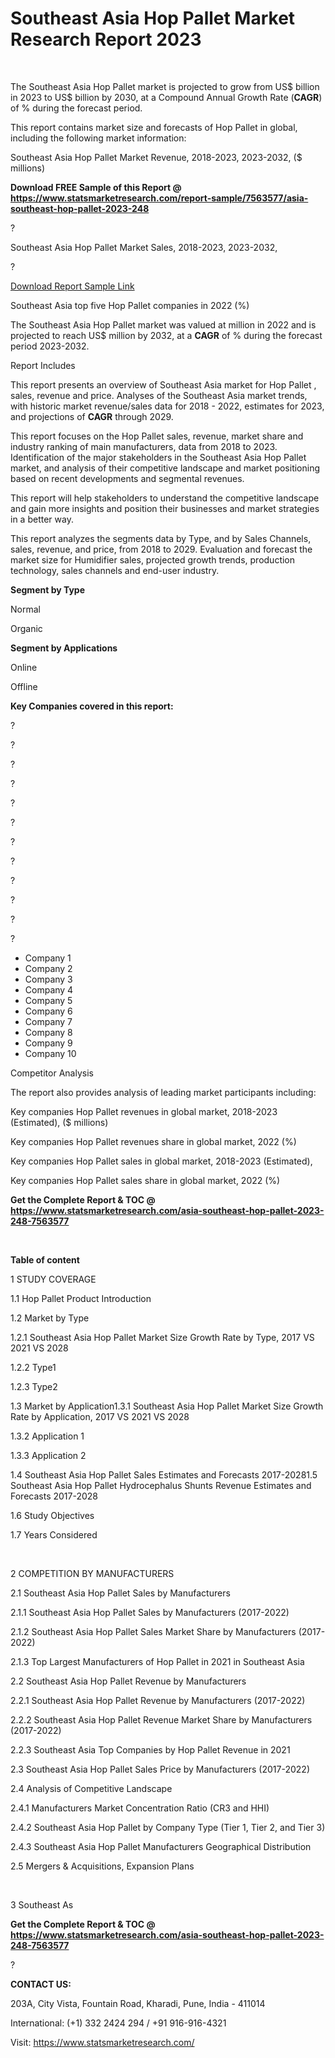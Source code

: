 <h1>Southeast Asia Hop Pallet Market Research Report 2023</h1><br/><p>The Southeast Asia Hop Pallet market is projected to grow from US$ billion in 2023 to US$ billion by 2030, at a Compound Annual Growth Rate (<strong>CAGR</strong>) of % during the forecast period.</p>
 
 
 
 <p>This report contains market size and forecasts of Hop Pallet in global, including the following market information:</p>
 
 
 
 <p>Southeast Asia Hop Pallet Market Revenue, 2018-2023, 2023-2032, ($ millions)</p>
 
 
 
 <div><b>Download FREE Sample of this Report @ <a href="https://www.statsmarketresearch.com/download-free-sample/7563577/asia-southeast-hop-pallet-2023-248">https://www.statsmarketresearch.com/report-sample/7563577/asia-southeast-hop-pallet-2023-248</a></b></div>
 
 
 
 <p>? </p>
 
 
 
 <p>Southeast Asia Hop Pallet Market Sales, 2018-2023, 2023-2032,</p>
 
 
 
 <p>? </p>
 
 
 
 <p><a href="https://www.statsmarketresearch.com/download-free-sample/7563577/asia-southeast-hop-pallet-2023-248">Download Report Sample Link</a></p>
 
 
 
 <p>Southeast Asia top five Hop Pallet companies in 2022 (%)</p>
 
 
 
 <p>The Southeast Asia Hop Pallet market was valued at million in 2022 and is projected to reach US$ million by 2032, at a <strong>CAGR</strong> of % during the forecast period 2023-2032.</p>
 
 
 
 <p>Report Includes</p>
 
 
 
 <p>This report presents an overview of Southeast Asia market for Hop Pallet , sales, revenue and price. Analyses of the Southeast Asia market trends, with historic market revenue/sales data for 2018 - 2022, estimates for 2023, and projections of <strong>CAGR</strong> through 2029.</p>
 
 
 
 <p>This report focuses on the Hop Pallet sales, revenue, market share and industry ranking of main manufacturers, data from 2018 to 2023. Identification of the major stakeholders in the Southeast Asia Hop Pallet market, and analysis of their competitive landscape and market positioning based on recent developments and segmental revenues.</p>
 
 
 
 <p>This report will help stakeholders to understand the competitive landscape and gain more insights and position their businesses and market strategies in a better way.</p>
 
 
 
 <p>This report analyzes the segments data by Type, and by Sales Channels, sales, revenue, and price, from 2018 to 2029. Evaluation and forecast the market size for Humidifier sales, projected growth trends, production technology, sales channels and end-user industry.</p>
 
 
 
 <p><strong>Segment by Type</strong></p>
 
 
 
 <p>Normal</p>
 
 
 
 <p>Organic</p>
 
 
 
 <p><strong>Segment <strong><strong>by Applications</strong></strong></strong></p>
 
 
 
 <p>Online</p>
 
 
 
 <p>Offline</p>
 
 
 
 <p><strong>Key Companies covered in this report:</strong></p>
 
 
 
 <p>? </p>
 
 
 
 <p>? </p>
 
 
 
 <p>? </p>
 
 
 
 <p>? </p>
 
 
 
 <p>? </p>
 
 
 
 <p>? </p>
 
 
 
 <p>? </p>
 
 
 
 <p>? </p>
 
 
 
 <p>? </p>
 
 
 
 <p>? </p>
 
 
 
 <p>? </p>
 
 
 
 <p>? </p>
 
 
 
 <ul>
 
 <li>Company 1</li>
 
 <li>Company 2</li>
 
 <li>Company 3</li>
 
 <li>Company 4</li>
 
 <li>Company 5</li>
 
 <li>Company 6</li>
 
 <li>Company 7</li>
 
 <li>Company 8</li>
 
 <li>Company 9</li>
 
 <li>Company 10</li>
 
 </ul>
 
 
 
 <p>Competitor Analysis</p>
 
 
 
 <p>The report also provides analysis of leading market participants including:</p>
 
 
 
 <p>Key companies Hop Pallet revenues in global market, 2018-2023 (Estimated), ($ millions)</p>
 
 
 
 <p>Key companies Hop Pallet revenues share in global market, 2022 (%)</p>
 
 
 
 <p>Key companies Hop Pallet sales in global market, 2018-2023 (Estimated),</p>
 
 
 
 <p>Key companies Hop Pallet sales share in global market, 2022 (%)</p>
 
 
 
 <div><b>Get the Complete Report & TOC @ <a href="https://www.statsmarketresearch.com/asia-southeast-hop-pallet-2023-248-7563577">https://www.statsmarketresearch.com/asia-southeast-hop-pallet-2023-248-7563577</a></b></div>
 
 
 
 <p><br />
 
 <b>Table of content</b></p>
 
 
 
 <p>1 STUDY COVERAGE<br />
 
 1.1 Hop Pallet Product Introduction<br />
 
 1.2 Market by Type<br />
 
 1.2.1 Southeast Asia Hop Pallet Market Size Growth Rate by Type, 2017 VS 2021 VS 2028<br />
 
 1.2.2 Type1<br />
 
 1.2.3 Type2<br />
 
 1.3 Market by Application1.3.1 Southeast Asia Hop Pallet Market Size Growth Rate by Application, 2017 VS 2021 VS 2028<br />
 
 1.3.2 Application 1<br />
 
 1.3.3 Application 2<br />
 
 1.4 Southeast Asia Hop Pallet Sales Estimates and Forecasts 2017-20281.5 Southeast Asia Hop Pallet Hydrocephalus Shunts Revenue Estimates and Forecasts 2017-2028<br />
 
 1.6 Study Objectives<br />
 
 1.7 Years Considered<br />
 
 <br />
 
 2 COMPETITION BY MANUFACTURERS<br />
 
 2.1 Southeast Asia Hop Pallet Sales by Manufacturers<br />
 
 2.1.1 Southeast Asia Hop Pallet Sales by Manufacturers (2017-2022)<br />
 
 2.1.2 Southeast Asia Hop Pallet Sales Market Share by Manufacturers (2017-2022)<br />
 
 2.1.3 Top Largest Manufacturers of Hop Pallet in 2021 in Southeast Asia<br />
 
 2.2 Southeast Asia Hop Pallet Revenue by Manufacturers<br />
 
 2.2.1 Southeast Asia Hop Pallet Revenue by Manufacturers (2017-2022)<br />
 
 2.2.2 Southeast Asia Hop Pallet Revenue Market Share by Manufacturers (2017-2022)<br />
 
 2.2.3 Southeast Asia Top Companies by Hop Pallet Revenue in 2021<br />
 
 2.3 Southeast Asia Hop Pallet Sales Price by Manufacturers (2017-2022)<br />
 
 2.4 Analysis of Competitive Landscape<br />
 
 2.4.1 Manufacturers Market Concentration Ratio (CR3 and HHI)<br />
 
 2.4.2 Southeast Asia Hop Pallet by Company Type (Tier 1, Tier 2, and Tier 3)<br />
 
 2.4.3 Southeast Asia Hop Pallet Manufacturers Geographical Distribution<br />
 
 2.5 Mergers & Acquisitions, Expansion Plans<br />
 
 <br />
 
 3 Southeast As</p>
 
 
 
 <div><b>Get the Complete Report & TOC @ <a href="https://www.statsmarketresearch.com/asia-southeast-hop-pallet-2023-248-7563577">https://www.statsmarketresearch.com/asia-southeast-hop-pallet-2023-248-7563577</a></b></div>
 
 
 
 <p>? </p>
 
 
 
 <p><b>CONTACT US:</b><br />
 
 203A, City Vista, Fountain Road, Kharadi, Pune, India - 411014<br />
 
 International: (+1) 332 2424 294 / +91 916-916-4321<br />
 
 Visit: <a href="https://www.statsmarketresearch.com/">https://www.statsmarketresearch.com/</a></p>